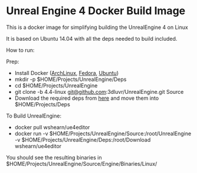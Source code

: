 Unreal Engine 4 Docker Build Image
=========

This is a docker image for simplifying building the UnrealEngine 4 on Linux

It is based on Ubuntu 14.04 with all the deps needed to build included.

How to run:

Prep:
 - Install Docker ([ArchLinux], [Fedora], [Ubuntu])
 - mkdir -p $HOME/Projects/UnrealEngine/Deps
 - cd $HOME/Projects/UnrealEngine
 - git clone -b 4.4-linux git@github.com:3dluvr/UnrealEngine.git Source
 - Download the required deps from [here] and move them into $HOME/Projects/Deps

To Build UnrealEngine:
 - docker pull wshearn/ue4editor
 - docker run -v $HOME/Projects/UnrealEngine/Source:/root/UnrealEngine -v $HOME/Projects/UnrealEngine/Deps:/root/Download wshearn/ue4editor

You should see the resulting binaries in $HOME/Projects/UnrealEngine/Source/Engine/Binaries/Linux/

[ArchLinux]: https://wiki.archlinux.org/index.php/Docker
[Fedora]: http://docs.docker.com/installation/fedora/
[Ubuntu]: http://docs.docker.com/installation/ubuntulinux/
[here]: https://github.com/3dluvr/UnrealEngine/releases/tag/4.4.0-release
